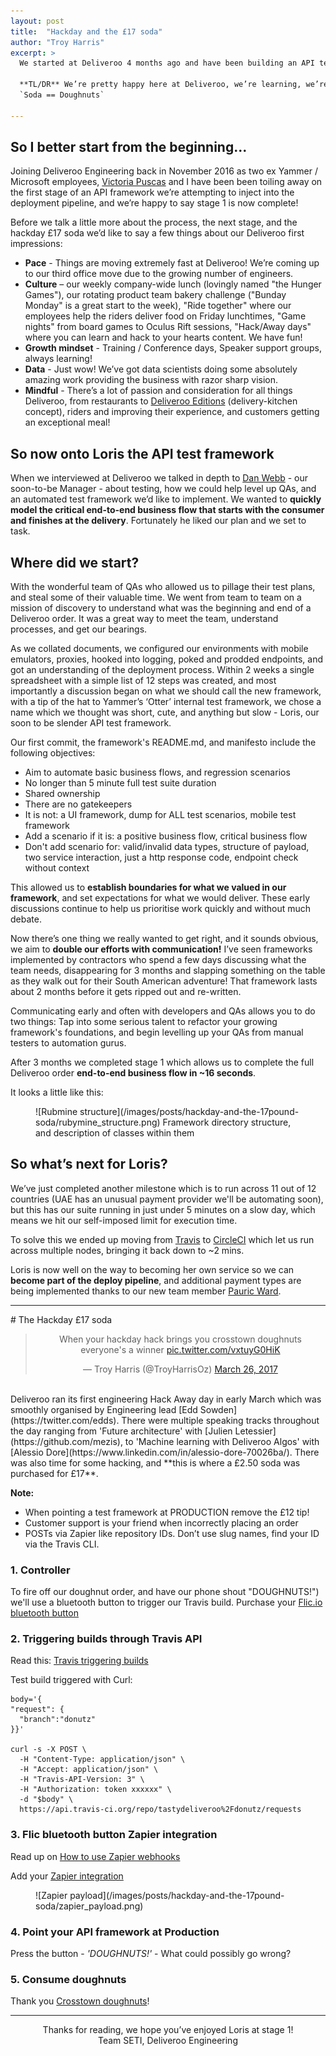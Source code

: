 ```yaml
---
layout: post
title:  "Hackday and the £17 soda"
author: "Troy Harris"
excerpt: >
  We started at Deliveroo 4 months ago and have been building an API test framework which has now just completed stage 1.  
    
  **TL/DR** We’re pretty happy here at Deliveroo, we’re learning, we’re having fun, we’re doing it at pace. 
  `Soda == Doughnuts`
  
---
```


## So I better start from the beginning...

Joining Deliveroo Engineering back in November 2016 as two ex Yammer / Microsoft employees, [Victoria Puscas](https://www.linkedin.com/in/vpuscas/) 
and I have been been toiling away on the first stage of an API framework we’re attempting to inject into the deployment pipeline, 
and we’re happy to say stage 1 is now complete!  

Before we talk a little more about the process, the next stage, and the hackday £17 soda we’d like to say a few things 
about our Deliveroo first impressions:


- **Pace** - Things are moving extremely fast at Deliveroo! We’re coming up to our third office move due to the growing 
number of engineers.  
- **Culture** – our weekly company-wide lunch (lovingly named "the Hunger
Games"), our rotating product team bakery challenge ("Bunday Monday" is a
great start to the week), "Ride together" where our employees help the riders
deliver food on Friday lunchtimes, "Game nights" from board games to Oculus Rift sessions,
"Hack/Away days" where you can learn and hack to your hearts content. We have fun!  
- **Growth mindset** - Training / Conference days, Speaker support groups, always learning!  
- **Data** - Just wow! We’ve got data scientists doing some absolutely amazing work providing the business 
with razor sharp vision.  
- **Mindful** - There’s a lot of passion and consideration for all things Deliveroo, from restaurants to [Deliveroo 
Editions](https://foodscene.deliveroo.co.uk/promotions/deliveroo-editions.html) (delivery-kitchen concept), riders and improving their experience, and customers getting an exceptional meal!  




## So now onto Loris the API test framework

When we interviewed at Deliveroo we talked in depth to [Dan Webb](https://twitter.com/danwrong) - our soon-to-be Manager - about testing, how we could help 
level up QAs, and an automated test framework we’d like to implement. We wanted to **quickly model the critical 
end-to-end business flow that starts with the consumer and finishes at the delivery**. Fortunately he liked our plan 
and we set to task.


## Where did we start? 
With the wonderful team of QAs who allowed us to pillage their test plans, and steal some of their valuable time. 
We went from team to team on a mission of discovery to understand what was the beginning and end of a Deliveroo order. 
It was a great way to meet the team, understand processes, and get our bearings. 

As we collated documents, we configured our environments with mobile emulators, proxies, hooked into logging, poked and 
prodded endpoints, and got an understanding of the deployment process. Within 2 weeks a single spreadsheet with a 
simple list of 12 steps was created, and most importantly a discussion began on what we should call the new framework, 
with a tip of the hat to Yammer’s ‘Otter’ internal test framework, we chose a name which we thought was short, cute, and 
anything but slow - Loris, our soon to be slender API test framework.

Our first commit, the framework's README.md, and manifesto include the following objectives:

- Aim to automate basic business flows, and regression scenarios
- No longer than 5 minute full test suite duration
- Shared ownership
- There are no gatekeepers
- It is not: a UI framework, dump for ALL test scenarios, mobile test framework
- Add a scenario if it is: a positive business flow, critical business flow 
- Don't add scenario for: valid/invalid data types, structure of payload, two service interaction, 
just a http response code, endpoint check without context

This allowed us to **establish boundaries for what we valued in our framework**, and set expectations for what we would 
deliver. These early discussions continue to help us prioritise work quickly and without much debate.

Now there’s one thing we really wanted to get right, and it sounds obvious, we aim to **double our efforts with communication!** 
I’ve seen frameworks implemented by contractors who spend a few days discussing what the team needs, disappearing for 
3 months and slapping something on the table as they walk out for their South American adventure! That framework lasts 
about 2 months before it gets ripped out and re-written. 

Communicating early and often with developers and QAs allows you to do two things:  Tap into some serious talent to 
refactor your growing framework's foundations, and begin levelling up your QAs from manual testers to automation gurus. 

After 3 months we completed stage 1 which allows us to complete the full Deliveroo order **end-to-end business flow in 
~16 seconds**. 

It looks a little like this:


 
<figure>![Rubmine structure](/images/posts/hackday-and-the-17pound-soda/rubymine_structure.png)  
<caption>Framework directory structure, and description of classes within them</caption>
</figure>

## So what’s next for Loris? 

We’ve just completed another milestone which is to run across 11 out of 12 countries (UAE has an unusual payment 
provider we'll be automating soon), but this has our suite running in just under 5 minutes on a slow day, which means 
we hit our self-imposed limit for execution time.  

To solve this we ended up moving from [Travis](https://travis-ci.com) to [CircleCI](https://circleci.com/) which 
let us run across multiple nodes, bringing it back down to ~2 mins.  

Loris is now well on the way to becoming her own service so we can **become part of the deploy pipeline**, and 
additional payment types are being implemented thanks to our new team member [Pauric Ward](https://www.linkedin.com/in/linuxpauric/).  

<hr>
# The Hackday £17 soda 

<blockquote class="twitter-tweet" data-lang="en" align="center">
<p lang="en" dir="ltr">When your hackday hack brings you crosstown doughnuts everyone&#39;s a winner <a href="https://t.co/vxtuyG0HiK">pic.twitter.com/vxtuyG0HiK</a></p>&mdash; Troy Harris (@TroyHarrisOz) <a href="https://twitter.com/TroyHarrisOz/status/846093658784976897">March 26, 2017</a>
</blockquote>
<script async src="//platform.twitter.com/widgets.js" charset="utf-8"></script>  

<br>
Deliveroo ran its first engineering Hack Away day in early March which was smoothly organised by Engineering lead 
[Edd Sowden](https://twitter.com/edds). There were multiple speaking tracks throughout the day ranging from 'Future architecture' with 
[Julien Letessier](https://github.com/mezis), to 'Machine learning with Deliveroo Algos' with [Alessio Dore](https://www.linkedin.com/in/alessio-dore-70026ba/). 
There was also time for some hacking, and **this is where a £2.50 soda was purchased for £17**.

**Note:**   
- When pointing a test framework at PRODUCTION remove the £12 tip!  
- Customer support is your friend when incorrectly placing an order  
- POSTs via Zapier like repository IDs. Don’t use slug names, find your ID via the Travis CLI.

### 1. Controller 

To fire off our doughnut order, and have our phone shout "DOUGHNUTS!") we'll use a bluetooth button to trigger our 
Travis build. Purchase your [Flic.io bluetooth button](https://flic.io/)  
  
### 2. Triggering builds through Travis API  
Read this: [Travis triggering builds](https://docs.travis-ci.com/user/triggering-builds/)  
 
Test build triggered with Curl:  

```shell
body='{
"request": {
  "branch":"donutz"
}}'

curl -s -X POST \
  -H "Content-Type: application/json" \
  -H "Accept: application/json" \
  -H "Travis-API-Version: 3" \
  -H "Authorization: token xxxxxx" \
  -d "$body" \
  https://api.travis-ci.org/repo/tastydeliveroo%2Fdonutz/requests
```  

### 3. Flic bluetooth button Zapier integration 
Read up on [How to use Zapier webhooks](https://zapier.com/blog/how-use-zapier-webhooks/)
 
Add your [Zapier integration](https://zapier.com/zapbook/flic/)  

<figure>
![Zapier payload](/images/posts/hackday-and-the-17pound-soda/zapier_payload.png) 
</figure>  


### 4. Point your API framework at Production 
Press the button - _'DOUGHNUTS!'_ - What could possibly go wrong?  


### 5. Consume doughnuts  
Thank you [Crosstown doughnuts](https://www.crosstowndoughnuts.com/)!  


<hr>
<center> Thanks for reading, we hope you’ve enjoyed Loris at stage 1!</center>   
    
<center>Team SETI, Deliveroo Engineering</center>
